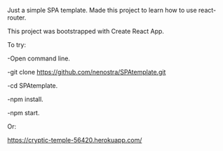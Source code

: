 Just a simple SPA template. Made this project to learn how to use react-router.

This project was bootstrapped with Create React App.

To try:

-Open command line.

-git clone https://github.com/nenostra/SPAtemplate.git

-cd SPAtemplate.

-npm install.

-npm start.

Or:

https://cryptic-temple-56420.herokuapp.com/
